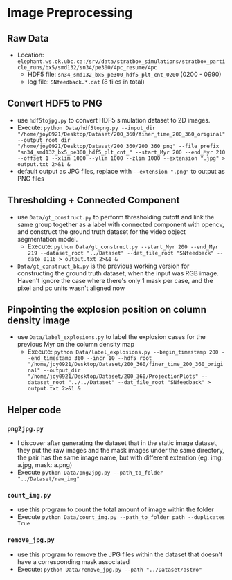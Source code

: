 # Image Preprocessing

## Raw Data
- Location: `elephant.ws.ok.ubc.ca:/srv/data/stratbox_simulations/stratbox_particle_runs/bx5/smd132/sn34/pe300/4pc_resume/4pc`
    - HDF5 file: `sn34_smd132_bx5_pe300_hdf5_plt_cnt_0200` (0200 - 0990)
    - log file: `SNfeedback.*.dat` (8 files in total)

## Convert HDF5 to PNG
- use `hdf5tojpg.py` to convert HDF5 simulation dataset to 2D images.
- Execute: `python Data/hdf5topng.py --input_dir "/home/joy0921/Desktop/Dataset/200_360/finer_time_200_360_original" --output_root_dir "/home/joy0921/Desktop/Dataset/200_360/200_360_png" --file_prefix "sn34_smd132_bx5_pe300_hdf5_plt_cnt_" --start_Myr 200 --end_Myr 210 --offset 1 --xlim 1000 --ylim 1000 --zlim 1000 --extension ".jpg" > output.txt 2>&1 &`
- default output as JPG files, replace with `--extension ".png"` to output as PNG files

## Thresholding + Connected Component
- use `Data/gt_construct.py` to perform thresholding cutoff and link the same group together as a label with connected component with opencv, and construct the ground truth dataset for the video object segmentation model.
    - Execute: `python Data/gt_construct.py --start_Myr 200 --end_Myr 219 --dataset_root "../Dataset" --dat_file_root "SNfeedback" --date 0116 > output.txt 2>&1 &`
- `Data/gt_construct_bk.py` is the previous working version for constructing the ground truth dataset, when the input was RGB image. Haven't ignore the case where there's only 1 mask per case, and the pixel and pc units wasn't aligned now

## Pinpointing the explosion position on column density image
- use `Data/label_explosions.py` to label the explosion cases for the previous Myr on the column density map
    - Execute: `python Data/label_explosions.py --begin_timestamp 200 --end_timestamp 360 --incr 10 --hdf5_root "/home/joy0921/Desktop/Dataset/200_360/finer_time_200_360_original" --output_dir "/home/joy0921/Desktop/Dataset/200_360/ProjectionPlots" --dataset_root "../../Dataset" --dat_file_root "SNfeedback" > output.txt 2>&1 &` 

## Helper code
### `png2jpg.py`
- I discover after generating the dataset that in the static image dataset, they put the raw images and the mask images under the same directory, the pair has the same image name, but with different extention (eg. img: a.jpg, mask: a.png)
- Execute `python Data/png2jpg.py --path_to_folder "../Dataset/raw_img"`

### `count_img.py`
- use this program to count the total amount of image within the folder
- Execute `python Data/count_img.py --path_to_folder path --duplicates True`

### `remove_jpg.py`
- use this program to remove the JPG files within the dataset that doesn't have a corresponding mask associated
- Execute: `python Data/remove_jpg.py --path "../Dataset/astro"`
